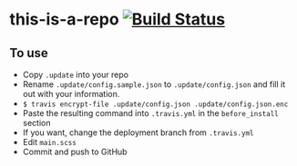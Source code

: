 # this-is-a-repo [![Build Status](https://travis-ci.org/Geo1088/this-is-a-repo.svg?branch=master)](https://travis-ci.org/Geo1088/this-is-a-repo)

## To use

- Copy `.update` into your repo
- Rename `.update/config.sample.json` to `.update/config.json` and fill it out with your information.
- `$ travis encrypt-file .update/config.json .update/config.json.enc`
- Paste the resulting command into `.travis.yml` in the `before_install` section
- If you want, change the deployment branch from `.travis.yml`
- Edit `main.scss`
- Commit and push to GitHub
